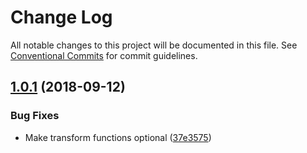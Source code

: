 # Change Log

All notable changes to this project will be documented in this file.
See [Conventional Commits](https://conventionalcommits.org) for commit guidelines.

<a name="1.0.1"></a>
## [1.0.1](https://github.com/havardh/workflow/compare/workflow-transformer-apply-arguments-to-fields@1.0.0...workflow-transformer-apply-arguments-to-fields@1.0.1) (2018-09-12)


### Bug Fixes

* Make transform functions optional ([37e3575](https://github.com/havardh/workflow/commit/37e3575))
